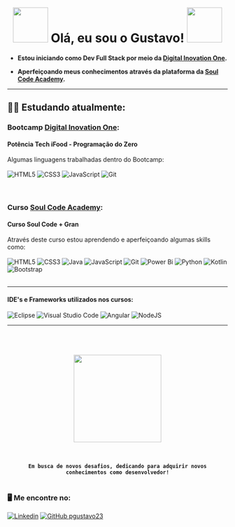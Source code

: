 
  <h1 align="center">  
     <img width="80px" src="https://github.com/gustavo23pg/gustavo23pg/blob/main/pikachu.gif/">
      Olá, eu sou o Gustavo!
     <img width="80px" src="https://github.com/gustavo23pg/gustavo23pg/blob/main/pikachu.gif/">
   
  </h1>
  <h4>
      
  * Estou iniciando como Dev Full Stack por meio da [Digital Inovation One](https://web.dio.me/users/gustavo_perdigao23?tab=achievements). 
    
  * Aperfeiçoando meus conhecimentos através da plataforma da [Soul Code Academy](https://soulcode.com/).
    
 <hr>
  </h4>
 
## 👨‍💻 Estudando atualmente:


### Bootcamp [Digital Inovation One](https://web.dio.me/users/gustavo_perdigao23?tab=achievements): 
<h4>
  Potência Tech iFood - Programação do Zero 
</h4>


Algumas linguagens trabalhadas dentro do Bootcamp:
<br>
<br>
![HTML5](https://img.shields.io/badge/HTML5-E34F26?style=for-the-badge&logo=html5&logoColor=white)
![CSS3](https://img.shields.io/badge/CSS3-1572B6?style=for-the-badge&logo=css3&logoColor=white)
![JavaScript](https://img.shields.io/badge/javascript-%23323330.svg?style=for-the-badge&logo=javascript&logoColor=%23F7DF1E)
![Git](https://img.shields.io/badge/Git-E34F26?style=for-the-badge&logo=git&logoColor=white)
<br>
<br>
<br>

### Curso [Soul Code Academy](https://soulcode.com/):
<h4>
  Curso Soul Code + Gran
</h4>

Através deste curso estou aprendendo e aperfeiçoando algumas skills como:
<br>
<br>
![HTML5](https://img.shields.io/badge/HTML5-E34F26?style=for-the-badge&logo=html5&logoColor=white)
![CSS3](https://img.shields.io/badge/CSS3-1572B6?style=for-the-badge&logo=css3&logoColor=white)
![Java](https://img.shields.io/badge/java-%23ED8B00.svg?style=for-the-badge&logo=openjdk&logoColor=white)
![JavaScript](https://img.shields.io/badge/javascript-%23323330.svg?style=for-the-badge&logo=javascript&logoColor=%23F7DF1E)
![Git](https://img.shields.io/badge/Git-E34F26?style=for-the-badge&logo=git&logoColor=white)
![Power Bi](https://img.shields.io/badge/power_bi-F2C811?style=for-the-badge&logo=powerbi&logoColor=black)
![Python](https://img.shields.io/badge/python-3670A0?style=for-the-badge&logo=python&logoColor=ffdd54)
![Kotlin](https://img.shields.io/badge/kotlin-%237F52FF.svg?style=for-the-badge&logo=kotlin&logoColor=white)
![Bootstrap](https://img.shields.io/badge/bootstrap-%238511FA.svg?style=for-the-badge&logo=bootstrap&logoColor=white)
<br>
<br>
<hr>

#### IDE's e Frameworks utilizados nos cursos:

![Eclipse](https://img.shields.io/badge/Eclipse-FE7A16.svg?style=for-the-badge&logo=Eclipse&logoColor=white)
![Visual Studio Code](https://img.shields.io/badge/Visual%20Studio%20Code-0078d7.svg?style=for-the-badge&logo=visual-studio-code&logoColor=white)
![Angular](https://img.shields.io/badge/angular-%23DD0031.svg?style=for-the-badge&logo=angular&logoColor=white)
![NodeJS](https://img.shields.io/badge/node.js-6DA55F?style=for-the-badge&logo=node.js&logoColor=white)
<hr>
<br>
<br>

<h4 align="center">

<img height="200em" align="center" src="https://github-readme-stats.vercel.app/api?username=pgustavo23&theme=great-gatsby&show_icons=true">
<br><br><br>

`Em busca de novos desafios, dedicando para adquirir novos conhecimentos como desenvolvedor!`
<br>
<br>

### 🖥️ Me encontre no: 
  [![Linkedin](https://img.shields.io/badge/linkedin-%230077B5.svg?style=for-the-badge&logo=linkedin&logoColor=white&link=https://www.linkedin.com/in/gustavo-perdigão-0b6a0123b)](https://www.linkedin.com/in/gustavo-perdigão-0b6a0123b)
  [![GitHub pgustavo23](https://img.shields.io/badge/github-%23121011.svg?style=for-the-badge&logo=github&logoColor=white&link=https://github.com/pgustavo23)](https://github.com/pgustavo23)
  
  
  <br>
</h4>




 

